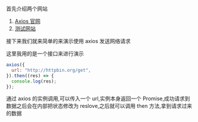 首先介绍两个网站

1.  [Axios 官网](https://axios-http.com/)
2.  [测试网站](http://httpbin.org/)

接下来我们就来简单的来演示使用 axios 发送网络请求

这里我用的是一个接口来进行演示
```js
axios({
  url: "http://httpbin.org/get",
}).then((res) => {
  console.log(res);
});
```

通过 axios 的实例调用,可以传入一个 url,实例本身返回一个 Promise,成功请求到数据之后会在内部把状态修改为 reslove,之后就可以调用 then 方法,拿到请求过来的数据
